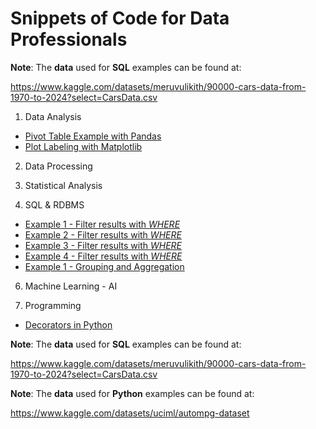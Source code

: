 # Snippets of Code for Data Professionals

__Note__: The __data__ used for __SQL__ examples can be found at: 

https://www.kaggle.com/datasets/meruvulikith/90000-cars-data-from-1970-to-2024?select=CarsData.csv

1) Data Analysis
* <a href="pivot-example1.py">Pivot Table Example with Pandas</a>
* <a href="plotlabels-example1.py">Plot Labeling with Matplotlib</a>



2) Data Processing




3) Statistical Analysis



4) SQL & RDBMS
* <a href="filter-example1.sql"> Example 1 - Filter results with _WHERE_ </a>
* <a href="filter-example2.sql"> Example 2 - Filter results with _WHERE_ </a>
* <a href="filter-example3.sql"> Example 3 - Filter results with _WHERE_ </a>
* <a href="filter-example4.sql"> Example 4 - Filter results with _WHERE_ </a>
* <a href="groupagg-example1.sql"> Example 1 - Grouping and Aggregation </a>



6) Machine Learning - AI





7) Programming
* <a href="decorators.py">Decorators in Python</a>




__Note__: The __data__ used for __SQL__ examples can be found at: 

https://www.kaggle.com/datasets/meruvulikith/90000-cars-data-from-1970-to-2024?select=CarsData.csv

__Note__: The __data__ used for __Python__ examples can be found at: 

https://www.kaggle.com/datasets/uciml/autompg-dataset
